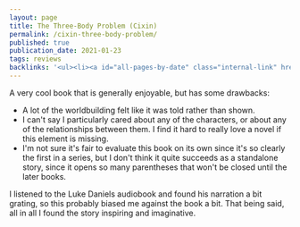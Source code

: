 ```yaml
---
layout: page
title: The Three-Body Problem (Cixin)
permalink: /cixin-three-body-problem/
published: true
publication_date: 2021-01-23
tags: reviews
backlinks: '<ul><li><a id="all-pages-by-date" class="internal-link" href="/all-pages-by-date/">All pages by date</a></li><li><a id="books-published-in-2008" class="internal-link" href="/books-published-in-2008/">Books I&#39;ve read that were published in 2008</a></li><li><a id="books-read-in-2021" class="internal-link" href="/books-read-in-2021/">Books I read in 2021</a></li><li><a id="books-tagged-china" class="internal-link" href="/books-tagged-china/">Books tagged &#39;china&#39;</a></li><li><a id="books-tagged-fiction" class="internal-link" href="/books-tagged-fiction/">Books tagged &#39;fiction&#39;</a></li><li><a id="books-tagged-science-fiction" class="internal-link" href="/books-tagged-science-fiction/">Books tagged &#39;science-fiction&#39;</a></li><li><a id="reviews" class="internal-link" href="/reviews/">Reviews</a></li></ul>'
---
```


A very cool book that is generally enjoyable, but has some drawbacks:

- A lot of the worldbuilding felt like it was told rather than shown.
- I can't say I particularly cared about any of the characters, or about any of the relationships between them. I find it hard to really love a novel if this element is missing.
- I'm not sure it's fair to evaluate this book on its own since it's so clearly the first in a series, but I don't think it quite succeeds as a standalone story, since it opens so many parentheses that won't be closed until the later books.

I listened to the Luke Daniels audiobook and found his narration a bit grating, so this probably biased me against the book a bit. That being said, all in all I found the story inspiring and imaginative.